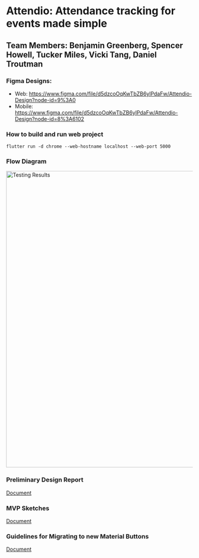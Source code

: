 # Attendio: Attendance tracking for events made simple

## Team Members: Benjamin Greenberg, Spencer Howell, Tucker Miles, Vicki Tang, Daniel Troutman

### Figma Designs:
- Web: https://www.figma.com/file/d5dzcoOqKwTbZB6ylPdaFw/Attendio-Design?node-id=9%3A0
- Mobile: https://www.figma.com/file/d5dzcoOqKwTbZB6ylPdaFw/Attendio-Design?node-id=8%3A6102

### How to build and run web project

```flutter run -d chrome --web-hostname localhost --web-port 5000```

### Flow Diagram

<p>
<img src="Docs/Drawio/Attendio.png" alt="Testing Results" width="800"/>
</p>

### Preliminary Design Report

[Document](https://github.com/attendio/attendio/blob/main/Docs/Preliminary%20Design%20Report%20-%20Team%204.pdf)

### MVP Sketches

[Document](https://github.com/attendio/attendio/blob/main/Docs/attendio-mvp-design-sketch.pdf)

### Guidelines for Migrating to new Material Buttons

[Document](https://github.com/attendio/attendio/blob/main/Docs/Migrating_to_the_New_Material_Buttons_and_their_Themes.pdf)

